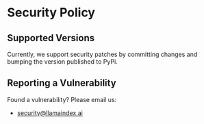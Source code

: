 # Security Policy

## Supported Versions

Currently, we support security patches by committing changes and bumping the version published to PyPi.

## Reporting a Vulnerability

Found a vulnerability? Please email us:

- security@llamaindex.ai
